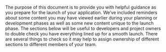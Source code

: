 The purpose of this document is to provide you with helpful guidance as you prepare for the launch of your application. We’ve included reminders about some content you may have viewed earlier during your planning or development phases as well as some new content unique to the launch phase. The sections below will be useful to developers and project owners to double check you have everything lined up for a smooth launch. There are several things to check so it may help to assign ownership of different sections to different members of your team.